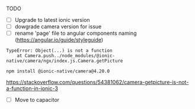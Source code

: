 TODO

- [ ] Upgrade to latest ionic version
- [ ] dowgrade camera version for issue 
- [ ] rename 'page' file to angular components naming (https://angular.io/guide/styleguide)
```
TypeError: Object(...) is not a function
    at Camera.push../node_modules/@ionic-native/camera/ngx/index.js.Camera.getPicture
```

```
npm install @ionic-native/camera@4.20.0 
```
https://stackoverflow.com/questions/54381062/camera-getpicture-is-not-a-function-in-ionic-3


- [ ] Move to capacitor
